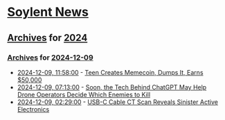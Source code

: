# [Soylent News](../../../README.md)

## [Archives](../../index.md) for [2024](../index.md)

### [Archives](../../index.md) for [2024-12-09](index.md)

* [2024-12-09, 11:58:00](https://soylentnews.org/article.pl?sid=24/12/08/1453224&from=rss) - [Teen Creates Memecoin, Dumps It, Earns $50,000](https://soylentnews.org/article.pl?sid=24/12/08/1453224&from=rss)
* [2024-12-09, 07:13:00](https://soylentnews.org/article.pl?sid=24/12/07/1652216&from=rss) - [Soon, the Tech Behind ChatGPT May Help Drone Operators Decide Which Enemies to Kill](https://soylentnews.org/article.pl?sid=24/12/07/1652216&from=rss)
* [2024-12-09, 02:29:00](https://soylentnews.org/article.pl?sid=24/12/07/0420228&from=rss) - [USB-C Cable CT Scan Reveals Sinister Active Electronics](https://soylentnews.org/article.pl?sid=24/12/07/0420228&from=rss)

